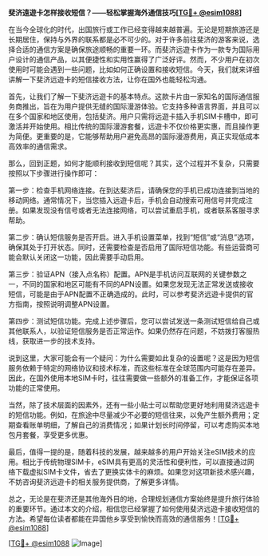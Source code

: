 **斐济遠遊卡怎样接收短信？——轻松掌握海外通信技巧[[TG💪+ @esim1088](https://t.me/s/esim1088)]**

在当今全球化的时代，出国旅行或工作已经变得越来越普遍。无论是短期旅游还是长期居住，保持与外界的联系都是必不可少的。对于许多前往斐济的游客来说，选择合适的通信方案是确保旅途顺畅的重要一环。而斐济远遊卡作为一款专为国际用户设计的通信产品，以其便捷性和实用性赢得了广泛好评。然而，不少用户在初次使用时可能会遇到一些问题，比如如何正确设置和接收短信。今天，我们就来详细讲解一下斐济远遊卡的短信接收方法，让你在国外也能轻松沟通。

首先，让我们了解一下斐济远遊卡的基本特点。这款卡片由一家知名的国际通信服务商推出，旨在为用户提供无缝的国际漫游体验。它支持多种语言界面，并且可以在多个国家和地区使用，包括斐济。用户只需将远遊卡插入手机SIM卡槽中，即可激活并开始使用。相比传统的国际漫游套餐，远遊卡不仅价格更实惠，而且操作更为简便。更重要的是，它能够帮助用户避免高昂的国际漫游费用，真正实现低成本高效率的通信需求。

那么，回到正题，如何才能顺利接收到短信呢？其实，这个过程并不复杂，只需要按照以下步骤进行操作即可：

第一步：检查手机网络连接。在到达斐济后，请确保您的手机已成功连接到当地的移动网络。通常情况下，当您插入远遊卡后，手机会自动搜索可用信号并完成注册。如果发现没有信号或者无法连接网络，可以尝试重启手机，或者联系客服寻求帮助。

第二步：确认短信服务是否开启。进入手机设置菜单，找到“短信”或“消息”选项，确保其处于打开状态。同时，还需要检查是否启用了国际短信功能。有些运营商可能会默认关闭这一功能，因此需要手动启用。

第三步：验证APN（接入点名称）配置。APN是手机访问互联网的关键参数之一，不同的国家和地区可能有不同的APN设置。如果您发现无法正常发送或接收短信，可能是由于APN配置不正确造成的。此时，可以参考斐济远遊卡提供的官方指南，按照说明调整APN设置。

第四步：测试短信功能。完成上述步骤后，您可以尝试发送一条测试短信给自己或其他联系人，以验证短信服务是否正常运作。如果仍然存在问题，不妨拨打客服热线，获取进一步的技术支持。

说到这里，大家可能会有一个疑问：为什么需要如此复杂的设置呢？这是因为短信服务依赖于特定的网络协议和技术标准，而这些标准在全球范围内可能存在差异。因此，在国外使用本地SIM卡时，往往需要做一些额外的准备工作，才能保证各项功能的正常使用。

当然，除了技术层面的因素外，还有一些小贴士可以帮助您更好地利用斐济远遊卡的短信功能。例如，在旅途中尽量减少不必要的短信往来，以免产生额外费用；定期查看账单明细，了解自己的消费情况；如果计划长时间停留，可以考虑购买本地包月套餐，享受更多优惠。

最后，值得一提的是，随着科技的发展，越来越多的用户开始关注eSIM技术的应用。相比于传统物理SIM卡，eSIM具有更高的灵活性和便利性，可以直接通过网络下载虚拟SIM卡文件，省去了更换实体卡的麻烦。如果您对这项新技术感兴趣，不妨咨询斐济远遊卡的相关服务提供商，了解更多详情。

总之，无论是在斐济还是其他海外目的地，合理规划通信方案始终是提升旅行体验的重要环节。通过本文的介绍，相信您已经掌握了如何使用斐济远遊卡接收短信的方法。希望每位读者都能在异国他乡享受到愉快而高效的通信服务！[[TG💪+ @esim1088](https://t.me/s/esim1088)]

[[TG💪+ @esim1088](https://t.me/s/esim1088) ![Image](https://i.postimg.cc/4NQfJmqS/Snipaste-2025-05-13-00-14-12.png)]